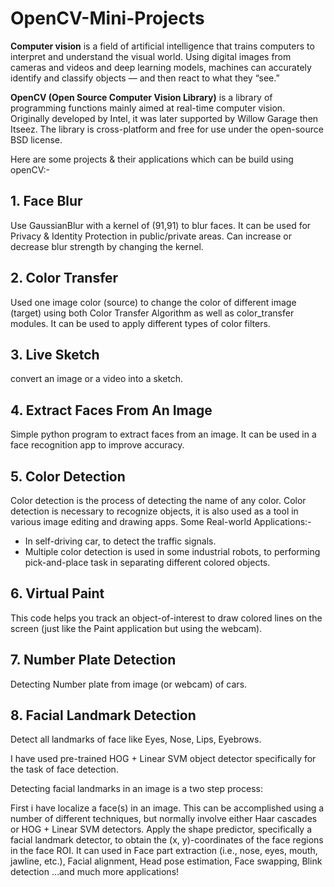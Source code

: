 # OpenCV-Mini-Projects
**Computer vision** is a field of artificial intelligence that trains computers to interpret and understand the visual world. Using digital images from cameras and videos and deep learning models, machines can accurately identify and classify objects — and then react to what they “see.”

**OpenCV (Open Source Computer Vision Library)** is a library of programming functions mainly aimed at real-time computer vision. Originally developed by Intel, it was later supported by Willow Garage then Itseez. The library is cross-platform and free for use under the open-source BSD license.

Here are some projects & their applications which can be build using openCV:-

## 1. Face Blur

Use GaussianBlur with a kernel of (91,91) to blur faces. It can be used for Privacy & Identity Protection in public/private areas. Can increase or decrease blur strength by changing the kernel.

## 2. Color Transfer

Used one image color (source) to change the color of different image (target) using both Color Transfer Algorithm as well as color_transfer modules. It can be used to apply different types of color filters.

## 3. Live Sketch

convert an image or a video into a sketch.

## 4. Extract Faces From An Image

Simple python program to extract faces from an image. It can be used in a face recognition app to improve accuracy.

## 5. Color Detection

Color detection is the process of detecting the name of any color. Color detection is necessary to recognize objects, it is also used as a tool in various image editing and drawing apps. Some Real-world Applications:-

- In self-driving car, to detect the traffic signals.
- Multiple color detection is used in some industrial robots, to performing pick-and-place task in separating different colored objects.

## 6. Virtual Paint

This code helps you track an object-of-interest to draw colored lines on the screen (just like the Paint application but using the webcam).

## 7. Number Plate Detection

Detecting Number plate from image (or webcam) of cars.

## 8. Facial Landmark Detection

Detect all landmarks of face like Eyes, Nose, Lips, Eyebrows.

I have used pre-trained HOG + Linear SVM object detector specifically for the task of face detection.

Detecting facial landmarks in an image is a two step process:

First i have localize a face(s) in an image. This can be accomplished using a number of different techniques, but normally involve either Haar cascades or HOG + Linear SVM detectors. Apply the shape predictor, specifically a facial landmark detector, to obtain the (x, y)-coordinates of the face regions in the face ROI. It can used in Face part extraction (i.e., nose, eyes, mouth, jawline, etc.), Facial alignment, Head pose estimation, Face swapping, Blink detection …and much more applications!
